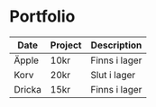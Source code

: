 # Portfolio


| Date  | Project | Description   |
|-------|---------|---------------|
| Äpple | 10kr    | Finns i lager |
| Korv  | 20kr    | Slut i lager  |
| Dricka| 15kr    | Finns i lager |

<!--
**Bjornanger/Bjornanger** is a ✨ _special_ ✨ repository because its `README.md` (this file) appears on your GitHub profile.

Here are some ideas to get you started:

- 🔭 I’m currently working on ...
- 🌱 I’m currently learning ...
- 👯 I’m looking to collaborate on ...
- 🤔 I’m looking for help with ...
- 💬 Ask me about ...
- 📫 How to reach me: ...
- 😄 Pronouns: ...
- ⚡ Fun fact: ...
-->
